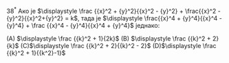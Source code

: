 ${38}^*$  Ако је $\displaystyle \frac {{x}^2 + {y}^2}{{x}^2 - {y}^2} + \frac{{x}^2 - {y}^2}{{x}^2+{y}^2} = k$, тада је $\displaystyle \frac{{x}^4 + {y}^4}{{x}^4 - {y}^4} + \frac {{x}^4 - {y}^4}{{x}^4 + {y}^4}$ једнако:


(A) $\displaystyle \frac {{k}^2 + 1}{2k}$  (B) $\displaystyle \frac {{k}^2 + 2}{k}$  (C)$\displaystyle \frac {{k}^2 + 2}{{k}^2 - 2}$  (D)$\displaystyle \frac {{k}^2 + 1}{{k^2}-1}$  